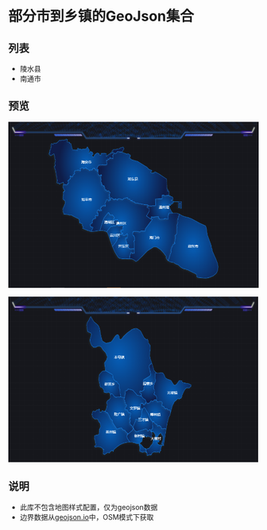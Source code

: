 # 部分市到乡镇的GeoJson集合

## 列表

- 陵水县
- 南通市

## 预览

![南通市](./preview/nantong.jpg)

![陵水县](./preview/lingshui.jpg)

## 说明

- 此库不包含地图样式配置，仅为geojson数据
- 边界数据从[geojson.io](http://geojson.io/)中，OSM模式下获取

